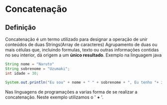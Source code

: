 # Concatenação
## Definição
Concatenação é um termo utilizado para designar a operação
de unir conteúdos de duas Strings(Array de caracteres)
Agrupamento de duas ou mais células que, incluindo formulas,
texto ou outras informações contidas no seu interior, dá
origem a um **único resultado**.
Exemplo na linguagem java
~~~ java
String nome = "Naruto"
String sobrenome = "Uzumaki";
int idade = 30;

System.out.println("Eu sou" + nome + " " + sobrenome + ", Eu tenho "+ idade +" anos de idade.");
~~~
Nas linguagens de programações a varias forma de se realizar a concatenação. Neste
exemplo utilizamos o ' **+** '.